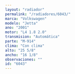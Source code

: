 ```yaml
---
layout: "radiador"
permalink: "/radiadores/6043/"
marca: "Volkswagen"
modelo: "Jetta"
ano: "2001"
motor: "L4 1.8 2.0"
transmision: "Automática"
parte: "M-914"
clima: "Con clima"
alto: "25 5/8"
ancho: "16 1/8"
observaciones: ""
id: "6043"
---
```


